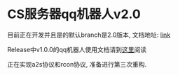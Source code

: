 # CS服务器qq机器人v2.0

目前正在开发并且是的默认branch是2.0版本, 文档地址: [link](https://docs.cialloo.com/qqbot_v2/intro)

Release中v1.0.0的qq机器人使用文档请到[这里](https://docs.cialloo.com/qqbot/qqbot)阅读

正在实现a2s协议和rcon协议, 准备进行第三次重构.
